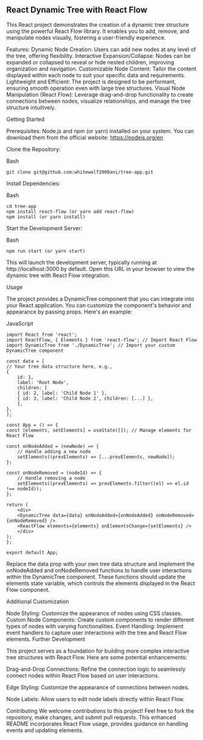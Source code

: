 ## React Dynamic Tree with React Flow

This React project demonstrates the creation of a dynamic tree structure using the powerful React Flow library. It enables you to add, remove, and manipulate nodes visually, fostering a user-friendly experience.


Features:
Dynamic Node Creation: Users can add new nodes at any level of the tree, offering flexibility.
Interactive Expansion/Collapse: Nodes can be expanded or collapsed to reveal or hide nested children, improving organization and navigation.
Customizable Node Content: Tailor the content displayed within each node to suit your specific data and requirements.
Lightweight and Efficient: The project is designed to be performant, ensuring smooth operation even with large tree structures.
Visual Node Manipulation (React Flow): Leverage drag-and-drop functionality to create connections between nodes, visualize relationships, and manage the tree structure intuitively.

Getting Started

Prerequisites:
Node.js and npm (or yarn) installed on your system. You can download them from the official website: https://nodejs.org/en

Clone the Repository:

Bash

    git clone git@github.com:whitewolf2000ani/tree-app.git

Install Dependencies:

Bash

    cd tree-app
    npm install react-flow (or yarn add react-flow)
    npm install (or yarn install)

Start the Development Server:

Bash

    npm run start (or yarn start)

This will launch the development server, typically running at http://localhost:3000 by default. Open this URL in your browser to view the dynamic tree with React Flow integration.

Usage

The project provides a DynamicTree component that you can integrate into your React application. You can customize the component's behavior and appearance by passing props. Here's an example:

JavaScript

    import React from 'react';
    import ReactFlow, { Elements } from 'react-flow'; // Import React Flow
    import DynamicTree from './DynamicTree'; // Import your custom DynamicTree component

    const data = [
    // Your tree data structure here, e.g.,
    {
        id: 1,
        label: 'Root Node',
        children: [
        { id: 2, label: 'Child Node 1' },
        { id: 3, label: 'Child Node 2', children: [...] },
        ],
    },
    ];

    const App = () => {
    const [elements, setElements] = useState([]); // Manage elements for React Flow

    const onNodeAdded = (newNode) => {
        // Handle adding a new node
        setElements((prevElements) => [...prevElements, newNode]);
    };

    const onNodeRemoved = (nodeId) => {
        // Handle removing a node
        setElements((prevElements) => prevElements.filter((el) => el.id !== nodeId));
    };

    return (
        <div>
        <DynamicTree data={data} onNodeAdded={onNodeAdded} onNodeRemoved={onNodeRemoved} />
        <ReactFlow elements={elements} onElementsChange={setElements} />
        </div>
    );
    };

    export default App;

Replace the data prop with your own tree data structure and implement the onNodeAdded and onNodeRemoved functions to handle user interactions within the DynamicTree component. These functions should update the elements state variable, which controls the elements displayed in the React Flow component.

Additional Customization

Node Styling: Customize the appearance of nodes using CSS classes.
Custom Node Components: Create custom components to render different types of nodes with varying functionalities.
Event Handling: Implement event handlers to capture user interactions with the tree and React Flow elements.
Further Development

This project serves as a foundation for building more complex interactive tree structures with React Flow. Here are some potential enhancements:

Drag-and-Drop Connections: Refine the connection logic to seamlessly connect nodes within React Flow based on user interactions.

Edge Styling: Customize the appearance of connections between nodes.

Node Labels: Allow users to edit node labels directly within React Flow.

Contributing
We welcome contributions to this project! Feel free to fork the repository, make changes, and submit pull requests.
This enhanced README incorporates React Flow usage, provides guidance on handling events and updating elements.
